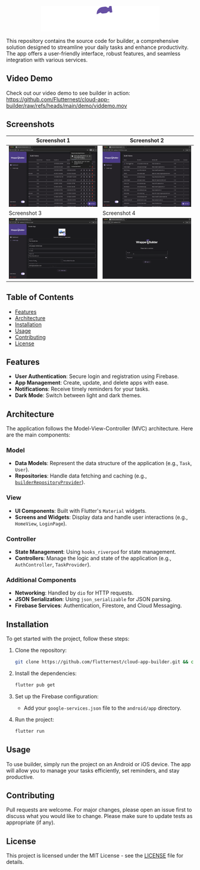 <p align="center">
  <img src="https://github.com/Flutternest/cloud-app-builder/blob/main/assets/images/logo_dark.png?raw=true" alt="Logo">
</p>
This repository contains the source code for builder, a comprehensive solution designed to streamline your daily tasks and enhance productivity. The app offers a user-friendly interface, robust features, and seamless integration with various services.


## Video Demo
Check out our video demo to see builder in action:
https://github.com/Flutternest/cloud-app-builder/raw/refs/heads/main/demo/viddemo.mov

## Screenshots

| Screenshot 1 | Screenshot 2 |
|--------------|--------------|
| ![Screenshot 1](https://github.com/Flutternest/cloud-app-builder/blob/main/demo/b1.png?raw=true) | ![Screenshot 2](https://github.com/Flutternest/cloud-app-builder/blob/main/demo/b2.png?raw=true) |
| Screenshot 3 | Screenshot 4 |
| ![Screenshot 3](https://github.com/Flutternest/cloud-app-builder/blob/main/demo/b3.png?raw=true) | ![Screenshot 4](https://github.com/Flutternest/cloud-app-builder/blob/main/demo/b4.png?raw=true) |

## Table of Contents
- [Features](#features)
- [Architecture](#architecture)
- [Installation](#installation)
- [Usage](#usage)
- [Contributing](#contributing)
- [License](#license)

## Features
- **User Authentication**: Secure login and registration using Firebase.
- **App Management**: Create, update, and delete apps with ease.
- **Notifications**: Receive timely reminders for your tasks.
- **Dark Mode**: Switch between light and dark themes.

## Architecture
The application follows the Model-View-Controller (MVC) architecture. Here are the main components:

### Model
- **Data Models**: Represent the data structure of the application (e.g., `Task`, `User`).
- **Repositories**: Handle data fetching and caching (e.g., [`builderRepositoryProvider`](lib/repositories/builder_repository.dart)).

### View
- **UI Components**: Built with Flutter's `Material` widgets.
- **Screens and Widgets**: Display data and handle user interactions (e.g., `HomeView`, `LoginPage`).

### Controller
- **State Management**: Using `hooks_riverpod` for state management.
- **Controllers**: Manage the logic and state of the application (e.g., `AuthController`, `TaskProvider`).

### Additional Components
- **Networking**: Handled by `dio` for HTTP requests.
- **JSON Serialization**: Using `json_serializable` for JSON parsing.
- **Firebase Services**: Authentication, Firestore, and Cloud Messaging.

## Installation
To get started with the project, follow these steps:

1. Clone the repository:
    ```bash
    git clone https://github.com/flutternest/cloud-app-builder.git && cd cloud-app-builder
    ```

2. Install the dependencies:
    ```bash
    flutter pub get
    ```

3. Set up the Firebase configuration:
    - Add your `google-services.json` file to the `android/app` directory.

4. Run the project:
    ```bash
    flutter run
    ```

## Usage
To use builder, simply run the project on an Android or iOS device. The app will allow you to manage your tasks efficiently, set reminders, and stay productive.

## Contributing
Pull requests are welcome. For major changes, please open an issue first to discuss what you would like to change.
Please make sure to update tests as appropriate (if any).

## License
This project is licensed under the MIT License - see the [LICENSE](LICENSE) file for details.